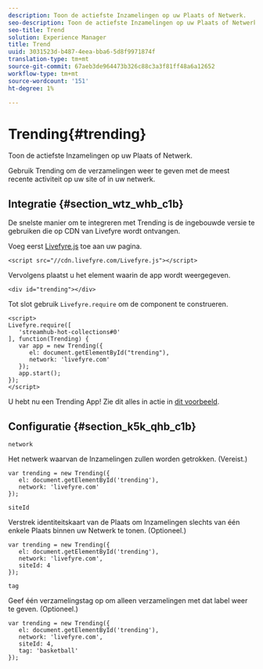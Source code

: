 ```yaml
---
description: Toon de actiefste Inzamelingen op uw Plaats of Netwerk.
seo-description: Toon de actiefste Inzamelingen op uw Plaats of Netwerk.
seo-title: Trend
solution: Experience Manager
title: Trend
uuid: 3031523d-b487-4eea-bba6-5d8f9971874f
translation-type: tm+mt
source-git-commit: 67aeb3de964473b326c88c3a3f81ff48a6a12652
workflow-type: tm+mt
source-wordcount: '151'
ht-degree: 1%

---
```



# Trending{#trending}

Toon de actiefste Inzamelingen op uw Plaats of Netwerk.

Gebruik Trending om de verzamelingen weer te geven met de meest recente activiteit op uw site of in uw netwerk.

## Integratie {#section_wtz_whb_c1b}

De snelste manier om te integreren met Trending is de ingebouwde versie te gebruiken die op CDN van Livefyre wordt ontvangen.

Voeg eerst [Livefyre.js](https://github.com/Livefyre/Livefyre.js) toe aan uw pagina.

```
<script src="//cdn.livefyre.com/Livefyre.js"></script> 
```

Vervolgens plaatst u het element waarin de app wordt weergegeven.

```
<div id="trending"></div>
```

Tot slot gebruik `Livefyre.require` om de component te construeren.

```
<script> 
Livefyre.require([ 
   'streamhub-hot-collections#0' 
], function(Trending) {     
   var app = new Trending({ 
      el: document.getElementById("trending"), 
      network: 'livefyre.com' 
   }); 
   app.start(); 
}); 
</script>
```

U hebt nu een Trending App! Zie dit alles in actie in [dit voorbeeld](https://codepen.io/gobengo/pen/GijEy).

## Configuratie {#section_k5k_qhb_c1b}

`network`

Het netwerk waarvan de Inzamelingen zullen worden getrokken. (Vereist.)

```
var trending = new Trending({ 
   el: document.getElementById('trending'), 
   network: 'livefyre.com' 
});
```

`siteId`

Verstrek identiteitskaart van de Plaats om Inzamelingen slechts van één enkele Plaats binnen uw Netwerk te tonen. (Optioneel.)

```
var trending = new Trending({ 
   el: document.getElementById('trending'), 
   network: 'livefyre.com', 
   siteId: 4 
});
```

`tag`

Geef één verzamelingstag op om alleen verzamelingen met dat label weer te geven. (Optioneel.)

```
var trending = new Trending({ 
   el: document.getElementById('trending'), 
   network: 'livefyre.com', 
   siteId: 4, 
   tag: 'basketball' 
});
```

